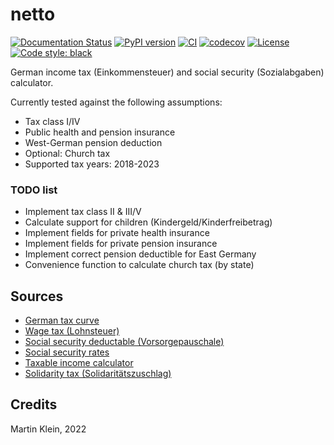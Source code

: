 # netto

[![Documentation Status](https://readthedocs.org/projects/netto/badge/?version=latest)](https://netto.readthedocs.io/en/latest/?badge=latest)
[![PyPI version](https://img.shields.io/pypi/v/netto.svg)](https://pypi.python.org/pypi/netto)
[![CI](https://github.com/0-k/netto/actions/workflows/workflow.yml/badge.svg)](https://github.com/0-k/netto/actions/workflows/workflow.yml)
[![codecov](https://codecov.io/gh/0-k/netto/branch/master/graph/badge.svg)](https://codecov.io/gh/0-k/netto)
[![License](https://img.shields.io/pypi/l/netto.svg)](LICENSE.txt)
[![Code style: black](https://img.shields.io/badge/code%20style-black-000000.svg)](https://github.com/psf/black)

German income tax (Einkommensteuer) and social security (Sozialabgaben) calculator.

Currently tested against the following assumptions:
* Tax class I/IV
* Public health and pension insurance
* West-German pension deduction
* Optional: Church tax
* Supported tax years: 2018-2023

### TODO list

* Implement tax class II & III/V
* Calculate support for children (Kindergeld/Kinderfreibetrag)
* Implement fields for private health insurance
* Implement fields for private pension insurance
* Implement correct pension deductible for East Germany
* Convenience function to calculate church tax (by state)

## Sources

* [German tax curve](https://www.bmf-steuerrechner.de/Tarifhistorie_Steuerrechner.pdf?__blob=publicationFile&v=1)
* [Wage tax (Lohnsteuer)](https://www.bmf-steuerrechner.de/bl/bl2022/eingabeformbl2022.xhtml)
* [Social security deductable (Vorsorgepauschale)](https://www.lohn-info.de/vorsorgepauschale.html)
* [Social security rates](https://www.lohn-info.de/sozialversicherungsbeitraege2022.html)
* [Taxable income calculator](https://udo-brechtel.de/mathe/est_gsv/reverse_zve_brutto.htm)
* [Solidarity tax (Solidaritätszuschlag)](https://www.lohn-info.de/solizuschlag.html)

## Credits

Martin Klein, 2022
